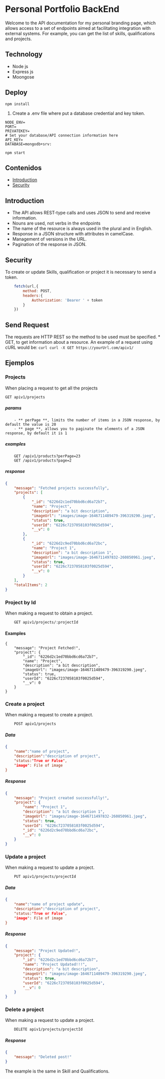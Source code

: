 # Personal Portfolio BackEnd
Welcome to the API documentation for my personal branding page, which allows access to a set of endpoints aimed at facilitating integration with external systems. For example, you can get the list of skills, qualifications and projects.
## Technology
* Node js
* Express js
* Moongose
## Deploy

```
npm install
```
1. Create a .env file where put a database credential and key token.
```env
NODE_ENV=
PORT=
PRIVATEKEY=
# Set your database/API connection information here
API_KEY=
DATABASE=mongodb+srv:
```
```
npm start
```
## Contenidos
* [Introduction](#Introduction)
* [Security](#Security)

## Introduction
- The API allows REST-type calls and uses JSON to send and receive information.
- Nouns are used, not verbs in the endpoints
- The name of the resource is always used in the plural and in English.
- Response in a JSON structure with attributes in camelCase.
- Management of versions in the URL.
- Pagination of the response in JSON.
## Security
To create or update Skills, qualification or project it is necessary to send a token.
```javascript
	fetch(url,{
		method: POST,
		headers:{
			Authorization: 'Bearer ' + token
		}
	})
```
## Send Request
The requests are HTTP REST so the method to be used must be specified.
	* GET, to get information about a resource. An example of a request using cURL would be:
	```curl
	curl -X GET https://yourUrl.com/apiv1/
	```
## Ejemplos
### Projects
When placing a request to get all the projects
```
GET apiv1/projects
```
##### params
		- ** perPage **, limits the number of items in a JSON response, by default the value is 20
		- ** page **, allows you to paginate the elements of a JSON response, by default it is 1
##### examples
```
	GET /apiv1/products?perPage=23
	GET /apiv1/products?page=2
```
##### response
```JSON
{
    "message": "Fetched projects successfully",
    "projects": [
        {
            "_id": "6226d2c1ed70bbd6cd6a72b7",
            "name": "Project",
            "description": "a bit description",
            "imageUrl": "images/image-1646711489479-396319290.jpeg",
            "status": true,
            "userId": "6226c7237058103f0025d594",
            "__v": 0
        },
        {
            "_id": "6226d2c9ed70bbd6cd6a72bc",
            "name": "Project 1",
            "description": "a bit description 1",
            "imageUrl": "images/image-1646711497832-260850961.jpeg",
            "status": true,
            "userId": "6226c7237058103f0025d594",
            "__v": 0
        }
    ],
    "totalItems": 2
}
```
### Project by Id
When making a request to obtain a project.
```
	GET apiv1/projects/:projectId
```
#### Examples
```
{
    "message": "Project Fetched!",
    "project": {
        "_id": "6226d2c1ed70bbd6cd6a72b7",
        "name": "Project",
        "description": "a bit description",
        "imageUrl": "images/image-1646711489479-396319290.jpeg",
        "status": true,
        "userId": "6226c7237058103f0025d594",
        "__v": 0
    }
}
```
### Create a project
When making a request to create a project.
```
	POST apiv1/projects
```
##### Data
```JSON
{
    "name":"name of project",
    "description":"description of project",
    "status:"True or False",
    "image": File of image
}
```
##### Response
```JSON
{
    "message": "Project created successfully!",
    "project": {
        "name": "Project 1",
        "description": "a bit description 1",
        "imageUrl": "images/image-1646711497832-260850961.jpeg",
        "status": true,
        "userId": "6226c7237058103f0025d594",
        "_id": "6226d2c9ed70bbd6cd6a72bc",
        "__v": 0
    }
}
```
### Update a project
When making a request to update a project.
```
	PUT apiv1/projects/projectId
```
##### Data
```JSON
{
    "name":"name of project update",
    "description":"description of project",
    "status:"True or False",
    "image": File of image
}
```
##### Response
```JSON
{
    "message": "Project Updated!",
    "project": {
        "_id": "6226d2c1ed70bbd6cd6a72b7",
        "name": "Project Updated!!!",
        "description": "a bit description",
        "imageUrl": "images/image-1646711489479-396319290.jpeg",
        "status": true,
        "userId": "6226c7237058103f0025d594",
        "__v": 0
    }
}
```
### Delete a project
When making a request to update a project.
```
	DELETE apiv1/projects/projectId
```
##### Response
```JSON
{
    "message": "Deleted post!"
}
```

The example is the same in Skill and Qualifications.
